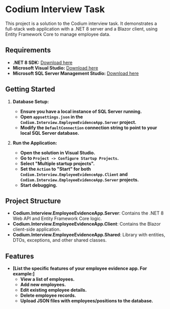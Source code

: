 # Codium Interview Task

This project is a solution to the Codium interview task. It demonstrates a full-stack web application with a .NET 8 server and a Blazor client, using Entity Framework Core to manage employee data.

## Requirements

* **.NET 8 SDK:**  [Download here](https://dotnet.microsoft.com/download/dotnet/8.0)
* **Microsoft Visual Studio:**  [Download here](https://visualstudio.microsoft.com/downloads/)
* **Microsoft SQL Server Management Studio:** [Download here](https://learn.microsoft.com/en-us/sql/ssms/download-sql-server-management-studio-ssms?view=sql-server-ver16)   


## Getting Started

1. **Database Setup:**
   * **Ensure you have a local instance of SQL Server running.**
   * **Open `appsettings.json` in the `Codium.Interview.EmployeeEvidenceApp.Server` project.**
   * **Modify the `DefaultConnection` connection string to point to your local SQL Server database.**

2. **Run the Application:**
   * **Open the solution in Visual Studio.**
   * **Go to `Project -> Configure Startup Projects`.**
   * **Select "Multiple startup projects".**
   * **Set the `Action` to "Start" for both `Codium.Interview.EmployeeEvidenceApp.Client` and `Codium.Interview.EmployeeEvidenceApp.Server` projects.**
   * **Start debugging.**

## Project Structure

* **Codium.Interview.EmployeeEvidenceApp.Server**: Contains the .NET 8 Web API and Entity Framework Core logic.
* **Codium.Interview.EmployeeEvidenceApp.Client**: Contains the Blazor client-side application.
* **Codium.Interview.EmployeeEvidenceApp.Shared**: Library with entities, DTOs, exceptions, and other shared classes.

## Features

* **[List the specific features of your employee evidence app.  For example:]**
    * **View a list of employees.**
    * **Add new employees.**
    * **Edit existing employee details.**
    * **Delete employee records.**
    * **Upload JSON files with employees/positions to the database.**
